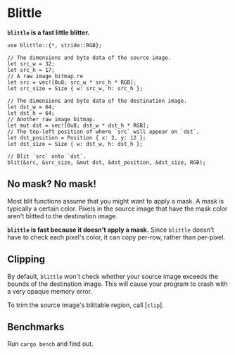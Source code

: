 # Blittle

**`blittle` is a fast little blitter.**

```
use blittle::{*, stride::RGB};

// The dimensions and byte data of the source image.
let src_w = 32;
let src_h = 17;
// A raw image bitmap.re
let src = vec![0u8; src_w * src_h * RGB];
let src_size = Size { w: src_w, h: src_h };

// The dimensions and byte data of the destination image.
let dst_w = 64;
let dst_h = 64;
// Another raw image bitmap.
let mut dst = vec![0u8; dst_w * dst_h * RGB];
// The top-left position of where `src` will appear on `dst`.
let dst_position = Position { x: 2, y: 12 };
let dst_size = Size { w: dst_w, h: dst_h };

// Blit `src` onto `dst`.
blit(&src, &src_size, &mut dst, &dst_position, &dst_size, RGB);
```

## No mask? No mask!

Most blit functions assume that you might want to apply a mask.
A mask is typically a certain color.
Pixels in the source image that have the mask color aren't blitted to the destination image.

**`blittle` is fast because it doesn't apply a mask.**
Since `blittle` doesn't have to check each pixel's color, it can copy per-row, rather than per-pixel.

## Clipping

By default, `blittle` won't check whether your source image exceeds the bounds of the
destination image. This will cause your program to crash with a very opaque memory error.

To trim the source image's blittable region, call [`clip`].

## Benchmarks

Run `cargo bench` and find out.